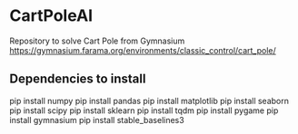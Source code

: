 # CartPoleAI
Repository to solve Cart Pole from Gymnasium
https://gymnasium.farama.org/environments/classic_control/cart_pole/


## Dependencies to install
pip install numpy
pip install pandas
pip install matplotlib
pip install seaborn
pip install scipy
pip install sklearn
pip install tqdm
pip install pygame
pip install gymnasium
pip install stable_baselines3